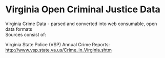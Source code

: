 Virginia Open Criminal Justice Data
========

Virginia Crime Data - parsed and converted into web consumable, open data formats  
Sources consist of:  
  
Virginia State Police (VSP) Annual Crime Reports:  
http://www.vsp.state.va.us/Crime_in_Virginia.shtm

